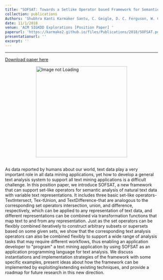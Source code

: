 ```yaml
---
title: "SOFSAT: Towards a Setlike Operator based Framework for Semantic Analysis of Text."
collection: publications
Authors: 'Shubhra Kanti Karmaker Santu, C. Geigle, D. C. Ferguson, W. Cope, M. Kalantzis, D. Searsmith, Chengxiang Zhai'
date: 11/1/2018
venue: 'ACM SIGKDD Explorations [Position Paper] '
paperurl: 'https://karmake2.github.io/files/Publications/2018/SOFSAT.pdf'
presentationurl: ''
excerpt: ''
---
```

---
<a href='https://karmake2.github.io/files/Publications/2018/SOFSAT.pdf'>Download paper here</a>

<div style='display: flex; justify-content: center;'><img src='https://karmake2.github.io/files/Publications/2018/SOFSAT.png' alt='Image not Loading' style='height:300px;' align='middle'></div><br>

As data reported by humans about our world, text data play a very important role in all data mining applications, yet how to develop a general text analysis system to support all text mining applications is a difficult challenge. In this position paper, we introduce SOFSAT, a new framework that can support set-like operators for semantic analysis of natural text data with variable text representations. It includes three basic set-like operators-TextIntersect, Tex-tUnion, and TextDifference-that are analogous to the corresponding set operators intersection, union, and difference, respectively, which can be applied to any representation of text data, and different representations can be combined via transformation functions that map text to and from any representation. Just as the set operators can be flexibly combined iteratively to construct arbitrary subsets or supersets based on some given sets, we show that the corresponding text analysis operators can also be combined flexibly to support a wide range of analysis tasks that may require different workflows, thus enabling an application developer to &quot;program&quot; a text mining application by using SOFSAT as an application programming language for text analysis. We discuss instantiations and implementation strategies of the framework with some specific examples, present ideas about how the framework can be implemented by exploiting/extending existing techniques, and provide a roadmap for future research in this new direction.
